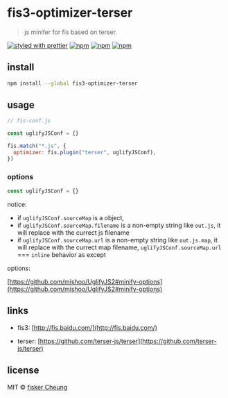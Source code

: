# fis3-optimizer-terser

> js minifer for fis based on terser.

[![styled with prettier](https://img.shields.io/badge/styled_with-prettier-ff69b4.svg?style=flat-square)](https://github.com/prettier/prettier)
[![npm](https://img.shields.io/npm/v/fis3-optimizer-terser.svg?style=flat-square)](https://www.npmjs.com/package/fis3-optimizer-terser)
[![npm](https://img.shields.io/npm/dt/fis3-optimizer-terser.svg?style=flat-square)](https://www.npmjs.com/package/fis3-optimizer-terser)
[![npm](https://img.shields.io/npm/dm/fis3-optimizer-terser.svg?style=flat-square)](https://www.npmjs.com/package/fis3-optimizer-terser)

## install

```sh
npm install --global fis3-optimizer-terser
```

## usage

```js
// fis-conf.js

const uglifyJSConf = {}

fis.match("*.js", {
  optimizer: fis.plugin("terser", uglifyJSConf),
})
```

### options

```js
const uglifyJSConf = {}
```

notice:

- if `uglifyJSConf.sourceMap` is a object,
- if `uglifyJSConf.sourceMap.filename` is a non-empty string like `out.js`, it will replace with the currect js filename
- if `uglifyJSConf.sourceMap.url` is a non-empty string like `out.js.map`, it will replace with the currect map filename,
  `uglifyJSConf.sourceMap.url` === `inline` behavior as except

options:

[https://github.com/mishoo/UglifyJS2#minify-options](https://github.com/mishoo/UglifyJS2#minify-options)

## links

- fis3: [http://fis.baidu.com/](http://fis.baidu.com/)

- terser: [https://github.com/terser-js/terser](https://github.com/terser-js/terser)

## license

MIT © [fisker Cheung](https://github.com/fisker)
